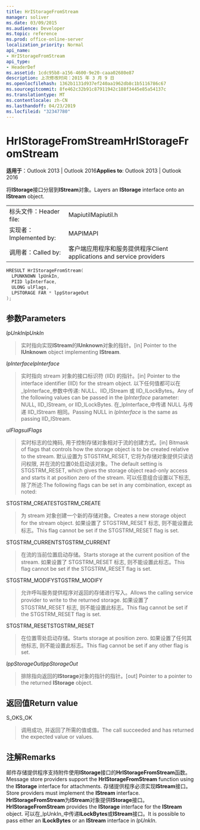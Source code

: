```yaml
---
title: HrIStorageFromStream
manager: soliver
ms.date: 03/09/2015
ms.audience: Developer
ms.topic: reference
ms.prod: office-online-server
localization_priority: Normal
api_name:
- HrIStorageFromStream
api_type:
- HeaderDef
ms.assetid: 1cdc95b8-a156-4600-9e20-caaa02680e87
description: 上次修改时间：2015 年 3 月 9 日
ms.openlocfilehash: 1362b1131d937ef240aa1962db8c1b5116786c67
ms.sourcegitcommit: 8fe462c32b91c87911942c188f3445e85a54137c
ms.translationtype: MT
ms.contentlocale: zh-CN
ms.lasthandoff: 04/23/2019
ms.locfileid: "32347780"
---
```

# <a name="hristoragefromstream"></a><span data-ttu-id="ecbd0-103">HrIStorageFromStream</span><span class="sxs-lookup"><span data-stu-id="ecbd0-103">HrIStorageFromStream</span></span>

  
  
<span data-ttu-id="ecbd0-104">**适用于**：Outlook 2013 | Outlook 2016</span><span class="sxs-lookup"><span data-stu-id="ecbd0-104">**Applies to**: Outlook 2013 | Outlook 2016</span></span> 
  
<span data-ttu-id="ecbd0-105">将**IStorage**接口分层到**IStream**对象。</span><span class="sxs-lookup"><span data-stu-id="ecbd0-105">Layers an **IStorage** interface onto an **IStream** object.</span></span> 
  
|||
|:-----|:-----|
|<span data-ttu-id="ecbd0-106">标头文件：</span><span class="sxs-lookup"><span data-stu-id="ecbd0-106">Header file:</span></span>  <br/> |<span data-ttu-id="ecbd0-107">Mapiutil</span><span class="sxs-lookup"><span data-stu-id="ecbd0-107">Mapiutil.h</span></span>  <br/> |
|<span data-ttu-id="ecbd0-108">实现者：</span><span class="sxs-lookup"><span data-stu-id="ecbd0-108">Implemented by:</span></span>  <br/> |<span data-ttu-id="ecbd0-109">MAPI</span><span class="sxs-lookup"><span data-stu-id="ecbd0-109">MAPI</span></span>  <br/> |
|<span data-ttu-id="ecbd0-110">调用者：</span><span class="sxs-lookup"><span data-stu-id="ecbd0-110">Called by:</span></span>  <br/> |<span data-ttu-id="ecbd0-111">客户端应用程序和服务提供程序</span><span class="sxs-lookup"><span data-stu-id="ecbd0-111">Client applications and service providers</span></span>  <br/> |
   
```cpp
HRESULT HrIStorageFromStream(
  LPUNKNOWN lpUnkIn,
  PIID lpInterface,
  ULONG ulFlags,
  LPSTORAGE FAR * lppStorageOut
);
```

## <a name="parameters"></a><span data-ttu-id="ecbd0-112">参数</span><span class="sxs-lookup"><span data-stu-id="ecbd0-112">Parameters</span></span>

 <span data-ttu-id="ecbd0-113">_lpUnkIn_</span><span class="sxs-lookup"><span data-stu-id="ecbd0-113">_lpUnkIn_</span></span>
  
> <span data-ttu-id="ecbd0-114">实时指向实现**IStream**的**IUnknown**对象的指针。</span><span class="sxs-lookup"><span data-stu-id="ecbd0-114">[in] Pointer to the **IUnknown** object implementing **IStream**.</span></span> 
    
 <span data-ttu-id="ecbd0-115">_lpInterface_</span><span class="sxs-lookup"><span data-stu-id="ecbd0-115">_lpInterface_</span></span>
  
> <span data-ttu-id="ecbd0-116">实时指向 stream 对象的接口标识符 (IID) 的指针。</span><span class="sxs-lookup"><span data-stu-id="ecbd0-116">[in] Pointer to the interface identifier (IID) for the stream object.</span></span> <span data-ttu-id="ecbd0-117">以下任何值都可以在_lpInterface_参数中传递: NULL、IID_IStream 或 IID_ILockBytes。</span><span class="sxs-lookup"><span data-stu-id="ecbd0-117">Any of the following values can be passed in the  _lpInterface_ parameter: NULL, IID_IStream, or IID_ILockBytes.</span></span> <span data-ttu-id="ecbd0-118">在_lpInterface_中传递 NULL 与传递 IID_IStream 相同。</span><span class="sxs-lookup"><span data-stu-id="ecbd0-118">Passing NULL in  _lpInterface_ is the same as passing IID_IStream.</span></span> 
    
 <span data-ttu-id="ecbd0-119">_ulFlags_</span><span class="sxs-lookup"><span data-stu-id="ecbd0-119">_ulFlags_</span></span>
  
> <span data-ttu-id="ecbd0-120">实时标志的位掩码, 用于控制存储对象相对于流的创建方式。</span><span class="sxs-lookup"><span data-stu-id="ecbd0-120">[in] Bitmask of flags that controls how the storage object is to be created relative to the stream.</span></span> <span data-ttu-id="ecbd0-121">默认设置为 STGSTRM_RESET, 它将为存储对象提供只读访问权限, 并在流的位置0处启动该对象。</span><span class="sxs-lookup"><span data-stu-id="ecbd0-121">The default setting is STGSTRM_RESET, which gives the storage object read-only access and starts it at position zero of the stream.</span></span> <span data-ttu-id="ecbd0-122">可以任意组合设置以下标志, 除了所述:</span><span class="sxs-lookup"><span data-stu-id="ecbd0-122">The following flags can be set in any combination, except as noted:</span></span>
    
<span data-ttu-id="ecbd0-123">STGSTRM_CREATE</span><span class="sxs-lookup"><span data-stu-id="ecbd0-123">STGSTRM_CREATE</span></span> 
  
> <span data-ttu-id="ecbd0-124">为 stream 对象创建一个新的存储对象。</span><span class="sxs-lookup"><span data-stu-id="ecbd0-124">Creates a new storage object for the stream object.</span></span> <span data-ttu-id="ecbd0-125">如果设置了 STGSTRM_RESET 标志, 则不能设置此标志。</span><span class="sxs-lookup"><span data-stu-id="ecbd0-125">This flag cannot be set if the STGSTRM_RESET flag is set.</span></span> 
    
<span data-ttu-id="ecbd0-126">STGSTRM_CURRENT</span><span class="sxs-lookup"><span data-stu-id="ecbd0-126">STGSTRM_CURRENT</span></span> 
  
> <span data-ttu-id="ecbd0-127">在流的当前位置启动存储。</span><span class="sxs-lookup"><span data-stu-id="ecbd0-127">Starts storage at the current position of the stream.</span></span> <span data-ttu-id="ecbd0-128">如果设置了 STGSTRM_RESET 标志, 则不能设置此标志。</span><span class="sxs-lookup"><span data-stu-id="ecbd0-128">This flag cannot be set if the STGSTRM_RESET flag is set.</span></span> 
    
<span data-ttu-id="ecbd0-129">STGSTRM_MODIFY</span><span class="sxs-lookup"><span data-stu-id="ecbd0-129">STGSTRM_MODIFY</span></span> 
  
> <span data-ttu-id="ecbd0-130">允许呼叫服务提供程序对返回的存储进行写入。</span><span class="sxs-lookup"><span data-stu-id="ecbd0-130">Allows the calling service provider to write to the returned storage.</span></span> <span data-ttu-id="ecbd0-131">如果设置了 STGSTRM_RESET 标志, 则不能设置此标志。</span><span class="sxs-lookup"><span data-stu-id="ecbd0-131">This flag cannot be set if the STGSTRM_RESET flag is set.</span></span> 
    
<span data-ttu-id="ecbd0-132">STGSTRM_RESET</span><span class="sxs-lookup"><span data-stu-id="ecbd0-132">STGSTRM_RESET</span></span> 
  
> <span data-ttu-id="ecbd0-133">在位置零处启动存储。</span><span class="sxs-lookup"><span data-stu-id="ecbd0-133">Starts storage at position zero.</span></span> <span data-ttu-id="ecbd0-134">如果设置了任何其他标志, 则不能设置此标志。</span><span class="sxs-lookup"><span data-stu-id="ecbd0-134">This flag cannot be set if any other flag is set.</span></span> 
    
 <span data-ttu-id="ecbd0-135">_lppStorageOut_</span><span class="sxs-lookup"><span data-stu-id="ecbd0-135">_lppStorageOut_</span></span>
  
> <span data-ttu-id="ecbd0-136">排除指向返回的**IStorage**对象的指针的指针。</span><span class="sxs-lookup"><span data-stu-id="ecbd0-136">[out] Pointer to a pointer to the returned **IStorage** object.</span></span> 
    
## <a name="return-value"></a><span data-ttu-id="ecbd0-137">返回值</span><span class="sxs-lookup"><span data-stu-id="ecbd0-137">Return value</span></span>

<span data-ttu-id="ecbd0-138">S_OK</span><span class="sxs-lookup"><span data-stu-id="ecbd0-138">S_OK</span></span> 
  
> <span data-ttu-id="ecbd0-139">调用成功, 并返回了所需的值或值。</span><span class="sxs-lookup"><span data-stu-id="ecbd0-139">The call succeeded and has returned the expected value or values.</span></span>
    
## <a name="remarks"></a><span data-ttu-id="ecbd0-140">注解</span><span class="sxs-lookup"><span data-stu-id="ecbd0-140">Remarks</span></span>

<span data-ttu-id="ecbd0-141">邮件存储提供程序支持附件使用**IStorage**接口的**HrIStorageFromStream**函数。</span><span class="sxs-lookup"><span data-stu-id="ecbd0-141">Message store providers support the **HrIStorageFromStream** function using the **IStorage** interface for attachments.</span></span> <span data-ttu-id="ecbd0-142">存储提供程序必须实现**IStream**接口。</span><span class="sxs-lookup"><span data-stu-id="ecbd0-142">Store providers must implement the **IStream** interface.</span></span> <span data-ttu-id="ecbd0-143">**HrIStorageFromStream**为**IStream**对象提供**IStorage**接口。</span><span class="sxs-lookup"><span data-stu-id="ecbd0-143">**HrIStorageFromStream** provides the **IStorage** interface for the **IStream** object.</span></span> <span data-ttu-id="ecbd0-144">可以在_lpUnkIn_中传递**ILockBytes**或**IStream**接口。</span><span class="sxs-lookup"><span data-stu-id="ecbd0-144">It is possible to pass either an **ILockBytes** or an **IStream** interface in  _lpUnkIn_.</span></span> 
  

